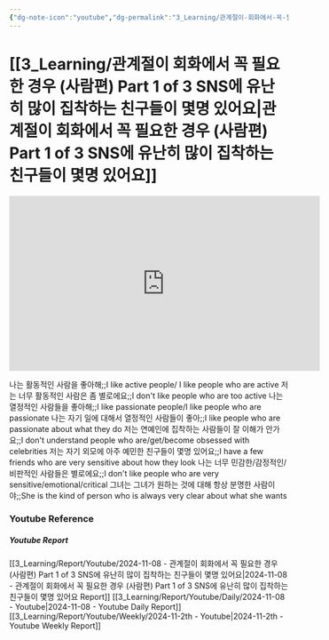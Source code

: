 ```yaml
---
{"dg-note-icon":"youtube","dg-permalink":"3_Learning/관계절이-회화에서-꼭-필요한-경우-(사람편)-Part-1-of-3-SNS에-유난히-많이-집착하는-친구들이-몇명-있어요","created-date":"2024-11-08 10:32:00 am","date":"2024-11-08","type":"youtube","tags":["youtube","english"],"aliases":null,"youtuber":"빨모쌤","channelName":"라이브 아카데미","link":"https://www.youtube.com/watch?v=m5Wc87i4S_Y","img":"https://img.youtube.com/vi/m5Wc87i4S_Y/0.jpg","dg-publish":true,"permalink":"/3_Learning/관계절이-회화에서-꼭-필요한-경우-(사람편)-Part-1-of-3-SNS에-유난히-많이-집착하는-친구들이-몇명-있어요/","dgPassFrontmatter":true,"noteIcon":"youtube"}
---
```


# [[3_Learning/관계절이 회화에서 꼭 필요한 경우 (사람편) Part 1 of 3 SNS에 유난히 많이 집착하는 친구들이 몇명 있어요\|관계절이 회화에서 꼭 필요한 경우 (사람편) Part 1 of 3 SNS에 유난히 많이 집착하는 친구들이 몇명 있어요]]


<div class="container-root"><span></span></div><div><div class="container-root"><iframe width="560" height="315" src="https://www.youtube.com/embed/m5Wc87i4S_Y" title="YouTube video player" frameborder="0" allow="accelerometer; autoplay; clipboard-write; encrypted-media; gyroscope; picture-in-picture; web-share" allowfullscreen=""></iframe></div></div>

나는 활동적인 사람을 좋아해;;I like active people/ I like people who are active
저는 너무 활동적인 사람은 좀 별로에요;;I don't like people who are too active
나는 열정적인 사람들을 좋아해;;I like passionate people/I like people who are passionate
나는 자기 일에 대해서 열정적인 사람들이 좋아;;I like people who are passionate about what they do
저는 연예인에 집착하는 사람들이 잘 이해가 안가요;;I don't understand people who are/get/become obsessed with celebrities
저는 자기 외모에 아주 예민한 친구들이 몇명 있어요;;I have a few friends who are very sensitive about how they look
나는 너무 민감한/감정적인/비판적인 사람들은 별로에요;;I don't like people who are very sensitive/emotional/critical
그녀는 그녀가 원하는 것에 대해 항상 분명한 사람이야;;She is the kind of person who is always very clear about what she wants















### Youtube Reference
##### Youtube Report
[[3_Learning/Report/Youtube/2024-11-08 - 관계절이 회화에서 꼭 필요한 경우 (사람편) Part 1 of 3 SNS에 유난히 많이 집착하는 친구들이 몇명 있어요\|2024-11-08 - 관계절이 회화에서 꼭 필요한 경우 (사람편) Part 1 of 3 SNS에 유난히 많이 집착하는 친구들이 몇명 있어요 Report]]
[[3_Learning/Report/Youtube/Daily/2024-11-08 - Youtube\|2024-11-08 - Youtube Daily Report]]
[[3_Learning/Report/Youtube/Weekly/2024-11-2th - Youtube\|2024-11-2th - Youtube Weekly Report]]

